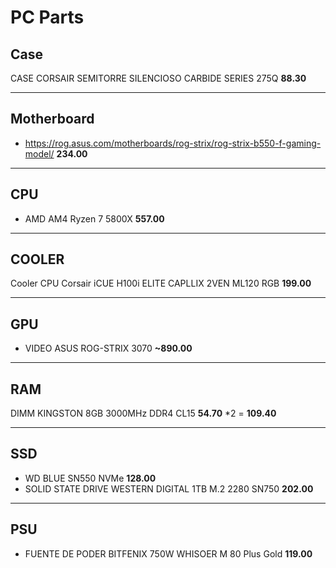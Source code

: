 # PC Parts
## Case
CASE CORSAIR SEMITORRE SILENCIOSO CARBIDE SERIES 275Q **88.30**

***

## Motherboard
* https://rog.asus.com/motherboards/rog-strix/rog-strix-b550-f-gaming-model/ **234.00**

***

## CPU
* AMD AM4 Ryzen 7 5800X **557.00**

***

## COOLER
Cooler CPU Corsair iCUE H100i ELITE CAPLLIX 2VEN ML120 RGB **199.00**

***

## GPU
* VIDEO ASUS ROG-STRIX 3070 **~890.00**

***

## RAM
DIMM KINGSTON 8GB 3000MHz DDR4 CL15 **54.70** *2 = **109.40**

***

## SSD
* WD BLUE SN550 NVMe **128.00**
* SOLID STATE DRIVE WESTERN DIGITAL 1TB M.2 2280 SN750 **202.00**
***

## PSU

* FUENTE DE PODER BITFENIX 750W WHISOER M 80 Plus Gold **119.00**
